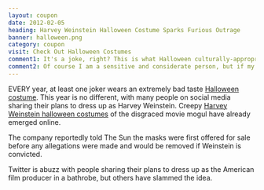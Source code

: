 ```yaml
---
layout: coupon
date: 2012-02-05
heading: Harvey Weinstein Halloween Costume Sparks Furious Outrage
banner: halloween.png
category: coupon
visit: Check Out Halloween Costumes
comment1: It's a joke, right? This is what Halloween culturally-appropriating April 1st looks like, I'm guessing?
comment2: Of course I am a sensitive and considerate person, but if my costume offends you, then you should try to understand that I don't give a kr@p. I'll wear what I like and if you don't like it, you can swivel.
---
```


EVERY year, at least one joker wears an extremely bad taste <a href="http://shareasale.com/r.cfm?b=91858&u=518648&m=7110&urllink=&afftrack=">Halloween costume</a>. This year is no different, with many people on social media sharing their plans to dress up as Harvey Weinstein. Creepy <a href ="http://shareasale.com/r.cfm?b=91858&u=518648&m=7110&urllink=&afftrack=">Harvey Weinstein halloween costumes</a> of the disgraced movie mogul have already emerged online.

The company reportedly told The Sun the masks were first offered for sale before any allegations were made and would be removed if Weinstein is convicted. 

Twitter is abuzz with people sharing their plans to dress up as the American film producer in a bathrobe, but others have slammed the idea.

 